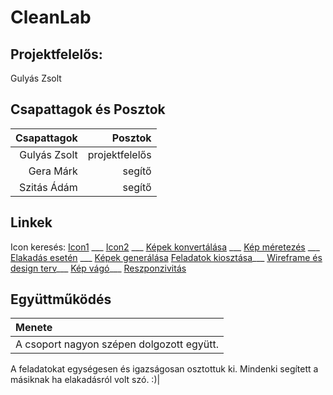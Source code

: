 # CleanLab

## Projektfelelős:

 Gulyás Zsolt

## Csapattagok és Posztok

|Csapattagok|Posztok       |
|----:|--------:|
|Gulyás Zsolt |projektfelelős
|Gera Márk|segítő
|Szitás Ádám|segítő
    
## Linkek 
Icon keresés: [Icon1](https://www.flaticon.com/free-icons/ok) ___ 
              [Icon2](https://www.freepik.com/icons/ok) ___
              [Képek konvertálása](https://convertio.co/png-svg/) ___
              [Kép méretezés](https://imageresizer.com/bulk-resize) ___
              [Elakadás esetén](https://www.w3schools.com/) ___
              [Képek generálása](https://copilot.microsoft.com/chats/cHFBfWYHmHCeggGpbryFF)
              [Feladatok kiosztása](https://trello.com/hu)___
              [Wireframe és design terv](https://www.figma.com/)___
              [Kép vágó](https://www.iloveimg.com/crop-image)___
              [Reszponzivitás](https://getbootstrap.com/)

 ## Együttműködés

|Menete|
|:----|
|A csoport nagyon szépen dolgozott együtt.
A feladatokat egységesen és igazságosan osztottuk ki.
Mindenki segített a másiknak ha elakadásról volt szó. :)|



